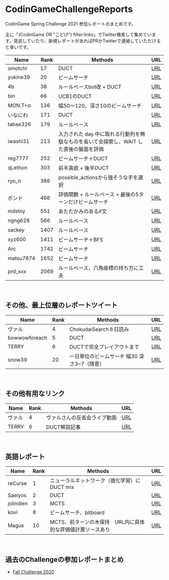 # CodinGameChallengeReports

CodinGame Spring Challenge 2021 参加レポートのまとめです。

主に「(CodinGame OR "こどげ") filter:links」でTwitter検索して集めています。見逃していたり、新規レポートがあればPRかTwitterで連絡していただけると幸いです。

Name | Rank | Methods | URL
-- | -- | -- | --
omotchi | 17 | DUCT | [URL](https://omotchi.hateblo.jp/entry/2021/05/19/062406)
yukine39 | 20 | ビームサーチ | [URL](https://yukine39.hatenablog.com/entry/2021/05/21/234557)
4b | 38 | ルールベースbot改 + DUCT | [URL](https://hachibungi.hatenablog.com/entry/2021/05/20/220408)
bin | 66 | UCB1のDUCT | [URL](https://bin101.hatenablog.com/entry/2021/05/18/032704)
MON.T+α | 136 | 幅50〜120、深さ10のビームサーチ | [URL](https://montplusa.hatenablog.com/entry/2021/05/20/025224)
いなにわ | 171 | DUCT | [URL](https://inaniwa.hatenablog.com/entry/2021/05/17/184814)
tabae326 | 179 | ルールベース | [URL](https://bbge.hateblo.jp/entry/2021/05/18/200927)
iwashi31 | 213 | 入力された day 中に取れる行動列を無駄なものを省いて全探索し、WAIT した直後の盤面を評価 | [URL](https://www.notion.so/iwashi31-marathon-history-d32e25fdc5a2481d8625e50c7ed7e3a1?p=8a6ffce677ee48d3b2606b9b1a5034c6)
reg7777 | 252 | ビームサーチ＋DUCT | [URL](https://5erial3xperiments.hatenablog.com/entry/2021/05/18/175647)
qLethon | 303 | 前半貪欲 + 後半DUCT | [URL](https://hackmd.io/@qLethon/B1nVOu7du)
ryo_n | 386 | possible_actionsから強そうな手を選択 | [URL](https://ryo-n.github.io/posts/codingame_spring_challenge_2021/)
ボンド | 466 | 評価関数 + ルールベース + 最後の5ターンだけビームサーチ | [URL](https://bondo.hateblo.jp/entry/2021/05/17/195114)
mdstoy | 551 | あたたかみのあるif文 | [URL](https://mdstoy.hatenablog.com/entry/2021/05/19/010723)
ngng628 | 566 | ルールベース | [URL](https://scrapbox.io/ngmemo/Codingame_Spring_Challenge_2021)
sackey | 1407 | ルールベース | [URL](https://note.com/sackey/n/n3f59f6815b00)
xyz600 | 1411 | ビームサーチ＋BFS | [URL](https://xyz600.hatenablog.com/entry/2021/05/22/102245)
Arc | 1742 | ビームサーチ | [URL](https://a4rcvv.net/codingame-spring-challenge-2021/)
matsu7874 | 1652 | ビームサーチ | [URL](https://matsu7874.hatenablog.com/entry/2021/05/18/004247)
prd_xxx | 2069 | ルールベース、六角座標の持ち方に工夫 | [URL](https://prd-xxx.hateblo.jp/entry/2021/05/21/071802)

<br>

## その他、最上位層のレポートツイート

Name | Rank | Methods | URL
-- | -- | -- | --
ヴァル | 4 | ChokudaiSearch８日読み | [URL](https://twitter.com/ValGrowth/status/1394231945450586118)
bowwowforeach | 5 | DUCT | [URL](https://twitter.com/bowwowforeach/status/1394211023872135173)
TERRY | 6 | DUCTで完全プレイアウトまで | [URL](https://twitter.com/terry_u16/status/1394216139736064006)
snow39 | 20 | 一日単位のビームサーチ 幅30 深さ3~7（随意） | [URL](https://twitter.com/snow39_y/status/1394229634439421960)

<br>

## その他有用なリンク

Name | Rank | Methods | URL
-- | -- | -- | --
ヴァル | 4 | ヴァルさんの反省会ライブ動画 | [URL](https://twitcasting.tv/valgrowth/movie/683720066)
TERRY | 6 | DUCT解説記事 | [URL](https://www.terry-u16.net/entry/decoupled-uct)

<br>

## 英語レポート

Name | Rank | Methods | URL
-- | -- | -- | --
reCurse | 1 | ニューラルネットワーク（強化学習）にDUCT mix | [URL](https://www.codingame.com/forum/t/spring-challenge-2021-feedbacks-strategies/190849/67)
Saelyos | 2 | DUCT | [URL](https://www.codingame.com/forum/t/spring-challenge-2021-feedbacks-strategies/190849/48)
jolindien | 3 | MCTS | [URL](https://www.codingame.com/forum/t/spring-challenge-2021-feedbacks-strategies/190849/22)
kovi | 8 | ビームサーチ、bitboard | [URL](https://www.codingame.com/forum/t/spring-challenge-2021-feedbacks-strategies/190849/38)
Magus | 10 | MCTS、前ターンの木保持　URL内に具体的な評価値計算ソースあり | [URL](https://www.codingame.com/forum/t/spring-challenge-2021-feedbacks-strategies/190849/3)

<br>

## 過去のChallengeの参加レポートまとめ
- [Fall Challenge 2020](https://github.com/shirakia/CodinGameChallengeReports/blob/main/FallChallenge2020.md)
